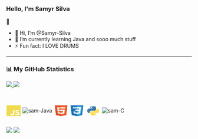 ### Hello, I'm Samyr Silva 
👋

- 👋 Hi, I’m @Samyr-Silva
- 🌱 I’m currently learning Java and sooo much stuff
- ⚡ Fun fact: I LOVE DRUMS
---

### 📊 My GitHub Statistics

<a href="https://github.com/Samyr-Silva/github-readme-stats">
  <img height="180em" src="https://github-readme-stats.vercel.app/api?username=Samyr-Silva&show_icons=true&theme=dracula&include_all_commits=true&count_private=true"/>
</a>
<a href="https://github.com/Samyr-Silva/github-readme-stats">
  <img height="180em" src="https://github-readme-stats.vercel.app/api/top-langs/?username=Samyr-Silva&layout=compact&langs_count=8&theme=radical&"/>
</a>


##
<div style="display: inline_block"><br>
  <img align="center" alt="sam-Js" height="30" width="40" src="https://raw.githubusercontent.com/devicons/devicon/master/icons/javascript/javascript-plain.svg">
  <img align="center" alt="sam-Java" height="30" width="40" src="https://cdn.jsdelivr.net/gh/devicons/devicon@latest/icons/java/java-original.svg" />
  <img align="center" alt="sam-HTML" height="30" width="40" src="https://raw.githubusercontent.com/devicons/devicon/master/icons/html5/html5-original.svg">
  <img align="center" alt="sam-CSS" height="30" width="40" src="https://raw.githubusercontent.com/devicons/devicon/master/icons/css3/css3-original.svg">
  <img align="center" alt="sam-Python" height="30" width="40" src="https://raw.githubusercontent.com/devicons/devicon/master/icons/python/python-original.svg">
  <img align="center" alt="sam-C" height="30" width="40" src="https://cdn.jsdelivr.net/gh/devicons/devicon@latest/icons/c/c-original.svg" />
</div>

##
<div>
  <a href="https://www.instagram.com/santana_samyr/" target="_blank"><img src="https://img.shields.io/badge/-Instagram-%23E4405F?style=for-the-badge&logo=instagram&logoColor=white" target="_blank"></a>
  <a href="https://www.linkedin.com/in/samyrsilva/" target="_blank"><img src="https://img.shields.io/badge/-LinkedIn-%230077B5?style=for-the-badge&logo=linkedin&logoColor=white" target="_blank"></a> 
  
</div>
